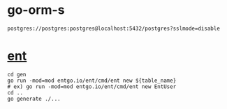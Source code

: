 # go-orm-s

```
postgres://postgres:postgres@localhost:5432/postgres?sslmode=disable
```

# [ent](https://entgo.io/)

```shell
cd gen
go run -mod=mod entgo.io/ent/cmd/ent new ${table_name} 
# ex) go run -mod=mod entgo.io/ent/cmd/ent new EntUser
cd ..
go generate ./...
```
